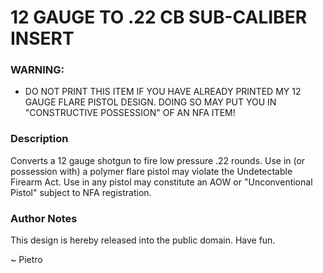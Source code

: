 # 12 GAUGE TO .22 CB SUB-CALIBER INSERT 

### WARNING: 
* DO NOT PRINT THIS ITEM IF YOU HAVE ALREADY PRINTED MY 12 GAUGE FLARE PISTOL DESIGN.  DOING SO MAY PUT YOU IN "CONSTRUCTIVE POSSESSION" OF AN NFA ITEM!

### Description
Converts a 12 gauge shotgun to fire low pressure .22 rounds.  Use in (or possession with) a polymer flare pistol may violate the Undetectable Firearm Act.  Use in any pistol may constitute an AOW or "Unconventional Pistol" subject to NFA registration.

### Author Notes
This design is hereby released into the public domain.  Have fun.

~ Pietro
